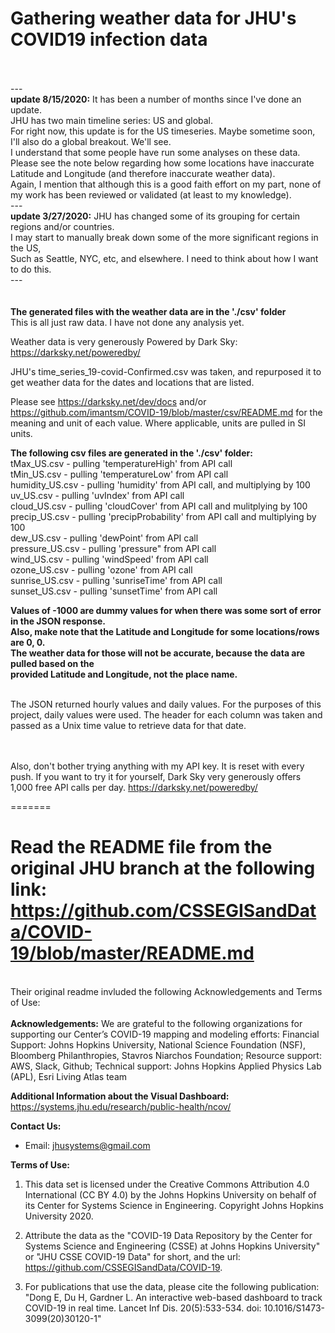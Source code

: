 
# Gathering weather data for JHU's COVID19 infection data

<br>
<br>
---<br>
<b>update 8/15/2020:</b> It has been a number of months since I've done an update.<br>
JHU has two main timeline series: US and global.<br>
For right now, this update is for the US timeseries. Maybe sometime soon, I'll also do a global breakout. We'll see.<br>
I understand that some people have run some analyses on these data. Please see the note below regarding how some locations have inaccurate Latitude and Longitude (and therefore inaccurate weather data).<br>
Again, I mention that although this is a good faith effort on my part, none of my work has been reviewed or validated (at least to my knowledge).<br>
---<br>
<b>update 3/27/2020:</b> JHU has changed some of its grouping for certain regions and/or countries.<br>
I may start to manually break down some of the more significant regions in the US,<br>
Such as Seattle, NYC, etc, and elsewhere. I need to think about how I want to do this.<br>
---<br>
<br>
<br>
<b>The generated files with the weather data are in the './csv' folder</b><br>
This is all just raw data. I have not done any analysis yet.<br>

Weather data is very generously Powered by Dark Sky: https://darksky.net/poweredby/

JHU's time_series_19-covid-Confirmed.csv was taken, and repurposed it to get weather data for the dates and locations that are listed.

Please see https://darksky.net/dev/docs and/or https://github.com/imantsm/COVID-19/blob/master/csv/README.md for the meaning and unit of each value. Where applicable, units are pulled in SI units.

<b>The following csv files are generated in the './csv' folder:<br></b>
  tMax_US.csv       - pulling 'temperatureHigh' from API call<br>
  tMin_US.csv       - pulling 'temperatureLow' from API call<br>
  humidity_US.csv   - pulling 'humidity' from API call, and multiplying by 100<br>
  uv_US.csv         - pulling 'uvIndex' from API call<br>
  cloud_US.csv      - pulling 'cloudCover' from API call and mulitplying by 100<br>
  precip_US.csv     - pulling 'precipProbability' from API call and multiplying by 100<br>
  dew_US.csv        - pulling 'dewPoint' from API call<br>
  pressure_US.csv   - pulling 'pressure" from API call<br>
  wind_US.csv       - pulling 'windSpeed' from API call<br>
  ozone_US.csv      - pulling 'ozone' from API call<br>
  sunrise_US.csv    - pulling 'sunriseTime' from API call<br>
  sunset_US.csv     - pulling 'sunsetTime' from API call<br>

<b>Values of -1000 are dummy values for when there was some sort of error in the JSON response.<br>
Also, make note that the Latitude and Longitude for some locations/rows are 0, 0.<br>
The weather data for those will not be accurate, because the data are pulled based on the <br>
provided Latitude and Longitude, not the place name.</b><br><br>


The JSON returned hourly values and daily values. For the purposes of this project, daily values were used. The header for each column was taken and passed as a Unix time value to retrieve data for that date.<br><br><br>

Also, don't bother trying anything with my API key. It is reset with every push. If you want to try it for yourself, Dark Sky very generously offers 1,000 free API calls per day. https://darksky.net/poweredby/



=======
# Read the README file from the original JHU branch at the following link: https://github.com/CSSEGISandData/COVID-19/blob/master/README.md <br>
<br>
Their original readme invluded the following Acknowledgements and Terms of Use:<br><br>
<b>Acknowledgements:</b>
We are grateful to the following organizations for supporting our Center’s COVID-19 mapping and modeling efforts:
Financial Support: Johns Hopkins University, National Science Foundation (NSF), Bloomberg Philanthropies, Stavros Niarchos Foundation;
Resource support: AWS, Slack, Github; Technical support: Johns Hopkins Applied Physics Lab (APL), Esri Living Atlas team

<b>Additional Information about the Visual Dashboard:</b>
https://systems.jhu.edu/research/public-health/ncov/

<b>Contact Us: </b>

* Email: jhusystems@gmail.com



<b>Terms of Use:</b>

1. This data set is licensed under the Creative Commons Attribution 4.0 International (CC BY 4.0) by the Johns Hopkins University on behalf of its Center for Systems Science in Engineering.  Copyright Johns Hopkins University 2020.

2. Attribute the data as the "COVID-19 Data Repository by the Center for Systems Science and Engineering (CSSE) at Johns Hopkins University" or "JHU CSSE COVID-19 Data" for short, and the url: https://github.com/CSSEGISandData/COVID-19.  

3. For publications that use the data, please cite the following publication: "Dong E, Du H, Gardner L. An interactive web-based dashboard to track COVID-19 in real time. Lancet Inf Dis. 20(5):533-534. doi: 10.1016/S1473-3099(20)30120-1"
